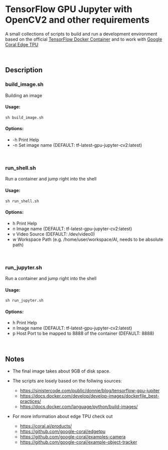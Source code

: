 # TensorFlow GPU Jupyter with OpenCV2 and other requirements

A small collections of scripts to build and run a development environment based on the official [TensorFlow Docker Container](https://www.tensorflow.org/install/docker) and to work with [Google Coral Edge TPU](https://coral.ai/products/)

</br>

## Description

### build_image.sh
Building an image

#### Usage:
    
    sh build_image.sh

#### Options:
- -h Print Help
- -n Set image name (DEFAULT: tf-latest-gpu-jupyter-cv2:latest)

</br>

### run_shell.sh
Run a container and jump right into the shell

#### Usage:
    
    sh run_shell.sh

#### Options:
- h Print Help
- n Image name (DEFAULT: tf-latest-gpu-jupyter-cv2:latest)
- v Video Source (DEFAULT: /dev/video0)
- w Workspace Path (e.g. /home/user/workspace/AI, needs to be absolute path)

</br>

### run_jupyter.sh
Run a container and jump right into the shell

#### Usage:
    
    sh run_jupyter.sh

#### Options:
- h Print Help
- n Image name (DEFAULT: tf-latest-gpu-jupyter-cv2:latest)
- p Host Port to be mapped to 8888 of the container (DEFAULT: 8888)

</br>

## Notes
- The final image takes about 9GB of disk space.

- The scripts are losely based on the follwing sources:
    - https://sinistercode.com/public/donnie/blog/tensorflow-gpu-jupiter
    - https://docs.docker.com/develop/develop-images/dockerfile_best-practices/
    - https://docs.docker.com/language/python/build-images/

- For more information about edge TPU check out
    - https://coral.ai/products/
    - https://github.com/google-coral/edgetpu
    - https://github.com/google-coral/examples-camera
    - https://github.com/google-coral/example-object-tracker